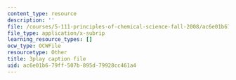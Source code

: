 ```yaml
---
content_type: resource
description: ''
file: /courses/5-111-principles-of-chemical-science-fall-2008/ac6e01b679ff507b895d79928cc461a4_3AVSORIJJJY.vtt
file_type: application/x-subrip
learning_resource_types: []
ocw_type: OCWFile
resourcetype: Other
title: 3play caption file
uid: ac6e01b6-79ff-507b-895d-79928cc461a4
---
```

